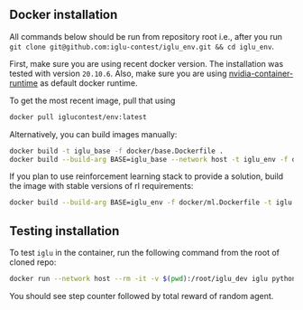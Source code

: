 ## Docker installation 

All commands below should be run from repository root i.e., after you run `git clone git@github.com:iglu-contest/iglu_env.git && cd iglu_env`.

First, make sure you are using recent docker version. The installation was tested with version `20.10.6`. Also, make sure
you are using [nvidia-container-runtime](https://github.com/NVIDIA/nvidia-container-runtime) as default docker runtime.

To get the most recent image, pull that using 

```bash
docker pull iglucontest/env:latest
```

Alternatively, you can build images manually:

```bash
docker build -t iglu_base -f docker/base.Dockerfile .
docker build --build-arg BASE=iglu_base --network host -t iglu_env -f docker/iglu.Dockerfile .
```

If you plan to use reinforcement learning stack to provide a solution, build the image with stable versions of rl requirements:

```bash
docker build --build-arg BASE=iglu_env -f docker/ml.Dockerfile -t iglu .
```

## Testing installation

To test `iglu` in the container, run the following command from the root of cloned repo:

```bash
docker run --network host --rm -it -v $(pwd):/root/iglu_dev iglu python iglu_dev/test_env.py
```

You should see step counter followed by total reward of random agent.